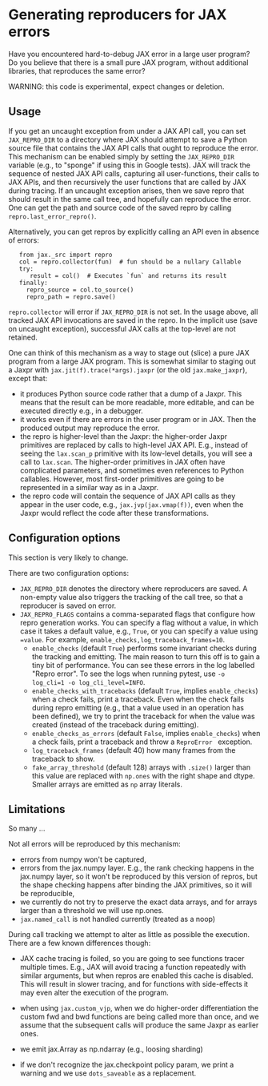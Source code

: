 # Generating reproducers for JAX errors

<!--* freshness: { reviewed: '2025-10-15' } *-->

Have you encountered hard-to-debug JAX error in a large user program?
Do you believe that there is a small pure JAX program, without additional libraries,
that reproduces the same error?

WARNING: this code is experimental, expect changes or deletion.

## Usage

If you get an uncaught exception from under a JAX API call,
you can set `JAX_REPRO_DIR` to a directory where JAX should attempt to save a Python source
file that contains the JAX API calls that ought to reproduce the error.
This mechanism can be enabled simply by setting the `JAX_REPRO_DIR` variable
(e.g., to "sponge" if using this in Google tests).
JAX will track the sequence of nested JAX API calls, capturing all user-functions,
their calls to JAX APIs, and then recursively the user functions that are
called by JAX during tracing.
If an uncaught exception arises, then we save repro that should result in
the same call tree, and hopefully can reproduce the error.
One can get the path and source code of the saved repro by calling `repro.last_error_repro()`.

Alternatively, you can get repros by explicitly calling an API even in absence of errors:

```
   from jax._src import repro
   col = repro.collector(fun)  # fun should be a nullary Callable
   try:
      result = col()  # Executes `fun` and returns its result
   finally:
     repro_source = col.to_source()
     repro_path = repro.save()
```

`repro.collector` will error if `JAX_REPRO_DIR` is not set.
In the usage above, all tracked JAX API invocations are saved in the repro.
In the implicit use (save on uncaught exception),
successful JAX calls at the top-level are not retained.

One can think of this mechanism as a way to stage out (slice) a pure JAX program from a large JAX program.
This is somewhat similar to staging out a Jaxpr with `jax.jit(f).trace(*args).jaxpr`
(or the old `jax.make_jaxpr`), except that:

  * it produces Python source code rather that a dump of a Jaxpr.
    This means that the result can be more readable, more editable, and can be executed directly
    e.g., in a debugger.
  * it works even if there are errors in the user program or in JAX.
    Then the produced output may reproduce the error.
  * the repro is higher-level than the Jaxpr: the higher-order Jaxpr primitives
    are replaced by calls to high-level JAX API.
    E.g., instead of seeing the `lax.scan_p` primitive with its low-level details,
    you will see a call to `lax.scan`. The higher-order primitives in JAX often have
    complicated parameters, and sometimes even references to Python callables.
    However, most first-order primitives are going to be represented in a similar way as in a Jaxpr.
  * the repro code will contain the sequence of JAX API calls as they appear
    in the user code, e.g., `jax.jvp(jax.vmap(f))`, even when the Jaxpr
    would reflect the code after these transformations.

## Configuration options

This section is very likely to change.

There are two configuration options:

 * `JAX_REPRO_DIR` denotes the directory where reproducers are saved. A non-empty
   value also triggers the tracking of the call tree, so that a reproducer is saved
   on error.
 * `JAX_REPRO_FLAGS` contains a comma-separated flags that configure how repro generation works.
    You can specify a flag without a value, in which case it takes a default value, e.g., `True`,
    or you can specify a value using `=value`. For example, `enable_checks,log_traceback_frames=10`.
    * `enable_checks` (default `True`) performs some invariant checks during the tracking and emitting.
      The main reason to turn this off is to gain a tiny bit of performance.
      You can see these errors in the log labelled "Repro error".
      To see the logs when running pytest, use `-o log_cli=1 -o log_cli_level=INFO`.
    * `enable_checks_with_tracebacks` (default `True`, implies `enable_checks`) when a check fails, print
      a traceback. Even when the check fails during repro emitting (e.g., that a value used in an
      operation has been defined), we try to print the traceback for when the value was created (instead
      of the traceback during emitting).
    * `enable_checks_as_errors` (default `False`, implies `enable_checks`) when a check fails, print
      a traceback and throw a `ReproError ` exception.
    * `log_traceback_frames` (default 40) how many frames from the traceback to show.
    * `fake_array_threshold` (default 128) arrays with `.size()` larger than this value are replaced
      with `np.ones` with the right shape and dtype. Smaller arrays are emitted as `np` array literals.

## Limitations

So many ...

Not all errors will be reproduced by this mechanism:

  * errors from numpy won't be captured,
  * errors from the jax.numpy layer. E.g., the rank checking happens in the jax.numpy layer,
    so it won't be reproduced by this version of repros, but the shape checking
    happens after binding the JAX primitives, so it will be reproducible,
  * we currently do not try to preserve the exact data arrays, and for
    arrays larger than a threshold we will use np.ones.
  * `jax.named_call` is not handled currently (treated as a noop)

During call tracking we attempt to alter as little as possible the execution.
There are a few known differences though:

  * JAX cache tracing is foiled, so you are going to see functions tracer multiple times.
    E.g., JAX will avoid tracing a function repeatedly with similar arguments,
    but when repros are enabled this cache is disabled.
   This will result in slower tracing, and for functions with side-effects it may even
   alter the execution of the program.

  * when using `jax.custom_vjp`, when we do higher-order differentiation the custom
   fwd and bwd functions are being called more than once, and we assume that the
   subsequent calls will produce the same Jaxpr as earlier ones.

  * we emit jax.Array as np.ndarray (e.g., loosing sharding)

  * if we don't recognize the jax.checkpoint policy param, we print a warning
    and we use `dots_saveable` as a replacement.
